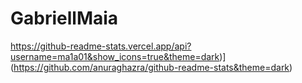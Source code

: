 # GabriellMaia
https://github-readme-stats.vercel.app/api?username=ma1a01&show_icons=true&theme=dark)](https://github.com/anuraghazra/github-readme-stats&theme=dark)
